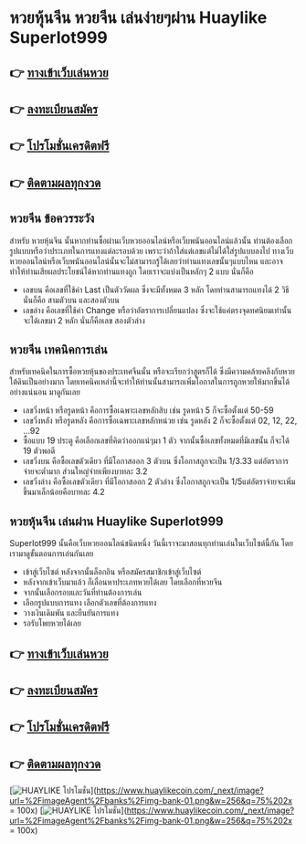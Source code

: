 # หวยหุ้นจีน หวยจีน เล่นง่ายๆผ่าน Huaylike Superlot999 

## 👉 [ทางเข้าเว็บเล่นหวย](https://bit.ly/3Dsi7ch)
## 👉 [ลงทะเบียนสมัคร](https://bit.ly/3Dsi7ch)
## 👉 [โปรโมชั่นเครดิตฟรี](https://bit.ly/3Dsi7ch)
## 👉 [ติดตามผลทุกงวด](https://bit.ly/3Dsi7ch)

## หวยจีน ข้อควรระวัง
สำหรับ หวยหุ้นจีน นั้นหากท่านซื้อผ่านเว็บหวยออนไลน์หรือเว็บพนันออนไลน์แล้วนั้น ท่านต้องเลือกรูปแบบหรือว่าประเภทในการแทงแต่ละรอบด้วย เพราะว่าถ้าใส่แต่เลขแต่ไม่ได้ใส่รูปแบบลงไป ทางเว็บหวยออนไลน์หรือเว็บพนันออนไลน์นั้นจะไม่สามารถรู้ได้เลยว่าท่านแทงเลขนั้นๆแบบไหน และอาจทำให้ท่านเสียผลประโยชน์ได้หากท่านแทงถูก โดยเราจะแบ่งเป็นหลักๆ 2 แบบ นั่นก็คือ
- เลขบน คือเลขที่ใช้ค่า Last เป็นตัววัดผล ซึ่งจะมีทั้งหมด 3 หลัก โดยท่านสามารถแทงได้ 2 วิธี นั่นก็คือ สามตัวบน และสองตัวบน
- เลขล่าง คือเลขที่ใช้ค่า Change หรือว่าอัตราการเปลี่ยนแปลง ซึ่งจะใช้แค่ตรงจุดทศนิยมเท่านั้น จะได้เลขมา 2 หลัก นั่นก็คือเลข สองตัวล่าง

## หวยจีน เทคนิคการเล่น
สำหรับเทคนิคในการซื้อหวยหุ้นของประเทศจีนนั้น หรือจะเรียกว่าสูตรก็ได้ ซึ่งมีความคล้ายคลึงกับหวยใต้ดินเป็นอย่างมาก โดยเทคนิคเหล่านี้จะทำให้ท่านนั้นสามารถเพิ่มโอกาสในการถูกหวยให้มากขึ้นได้อย่างแน่นอน มาดูกันเลย
- เลขวิ่งหน้า หรือรูดหน้า คือการซื้อเฉพาะเลขหลักสิบ เช่น รูดหน้า 5 ก็จะซื้อตั้งแต่ 50-59 
- เลขวิ่งหลัง หรือรูดหลัง คือการซื้อเฉพาะเลขหลักหน่วย เช่น รูดหลัง 2 ก็จะซื้อตั้งแต่ 02, 12, 22, ...92 
- ซื้อแบบ 19 ประตู คือเลือกเลขที่คิดว่าออกแน่ๆมา 1 ตัว จากนั้นซื้อเลขทั้งหมดที่มีเลขนั้น ก็จะได้ 19 ตัวพอดี
- เลขวิ่งบน คือซื้อเลขตัวเดียว ที่มีโอกาสออก 3 ตัวบน ซึ่งโอกาสถูกจะเป็น 1/3.33 แต่อัตราการจ่ายจะต่ำมาก ส่วนใหญ่จ่ายเพียงบาทละ 3.2 
- เลขวิ่งล่าง คือซื้อเลขตัวเดียว ที่มีโอกาสออก 2 ตัวล่าง ซึ่งโอกาสถูกจะเป็น 1/5แต่อัตราจ่ายจะเพิ่มขึ้นมาเล็กน้อยคือบาทละ 4.2

## หวยหุ้นจีน เล่นผ่าน Huaylike Superlot999
Superlot999 นั้นคือเว็บหวยออนไลน์ชนิดหนึ่ง วันนี้เราจะมาสอนทุกท่านเล่นในเว็บไซต์นี้กัน โดยเรามาดูขั้นตอนการเล่นกันเลย
- เข้าสู่เว็บไซต์ หลังจากนั้นล็อกอิน หรือสมัครสมาชิกเข้าสู่เว็บไซต์
- หลังจากเข้าเว็บมาแล้ว ก็เลื่อนหาประเภทหวยได้เลย โดยเลือกที่หวยจีน
- จากนั้นเลือกรอบและวันที่ท่านต้องการเล่น 
- เลือกรูปแบบการแทง เลือกตัวเลขที่ต้องการแทง
- วางเงินเดิมพัน และยืนยันการแทง
- รอรับโพยหวยได้เลย

## 👉 [ทางเข้าเว็บเล่นหวย](https://bit.ly/3Dsi7ch)
## 👉 [ลงทะเบียนสมัคร](https://bit.ly/3Dsi7ch)
## 👉 [โปรโมชั่นเครดิตฟรี](https://bit.ly/3Dsi7ch)
## 👉 [ติดตามผลทุกงวด](https://bit.ly/3Dsi7ch)

[![HUAYLIKE โปรโมชั่น](https://www.huaylikecoin.com/_next/image?url=%2FimageAgent%2Fbanks%2Fimg-bank-01.png&w=256&q=75%202x "HUAYLIKE โปรโมชั่น")](https://www.huaylikecoin.com/_next/image?url=%2FimageAgent%2Fbanks%2Fimg-bank-01.png&w=256&q=75%202x = 100x)
[![HUAYLIKE โปรโมชั่น](https://www.huaylikecoin.com/_next/image?url=%2FimageAgent%2Fbanks%2Fimg-bank-01.png&w=256&q=75%202x "HUAYLIKE โปรโมชั่น")](https://www.huaylikecoin.com/_next/image?url=%2FimageAgent%2Fbanks%2Fimg-bank-01.png&w=256&q=75%202x = 100x)